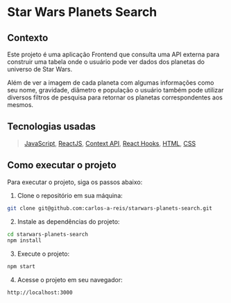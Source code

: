 # Star Wars Planets Search

## Contexto

Este projeto é uma aplicação Frontend que consulta uma API externa para construir uma tabela onde o usuário pode ver dados dos planetas do universo de Star Wars.

Além de ver a imagem de cada planeta com algumas informações como seu nome, gravidade, diâmetro e população o usuário também pode utilizar diversos filtros de pesquisa para retornar os planetas correspondentes aos mesmos.

## Tecnologias usadas

> [JavaScript](https://developer.mozilla.org/en-US/docs/Web/JavaScript), [ReactJS](https://reactjs.org/), [Context API](https://reactjs.org/docs/context.html), [React Hooks](https://reactjs.org/docs/hooks-intro.html), [HTML](https://developer.mozilla.org/pt-BR/docs/Web/HTML), [CSS](https://developer.mozilla.org/pt-BR/docs/Web/CSS)

## Como executar o projeto

Para executar o projeto, siga os passos abaixo:

1. Clone o repositório em sua máquina:

```bash
git clone git@github.com:carlos-a-reis/starwars-planets-search.git
```

2. Instale as dependências do projeto:

```bash
cd starwars-planets-search
npm install
```

3. Execute o projeto:

```bash
npm start
```

4. Acesse o projeto em seu navegador:

```bash
http://localhost:3000
```
